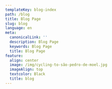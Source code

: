 ```yaml
---
templateKey: blog-index
path: /blog
title: Blog Page
slug: blog
language: en
meta:
  canonicalLink: ''
  description: Blog Page
  keywords: Blog Page
  title: Blog Page
feature:
  align: center
  image: /img/cycling-to-são-pedro-de-moel.jpg
  imageAlign: top
  textcolor: Black
  title: blog
---
```

#

